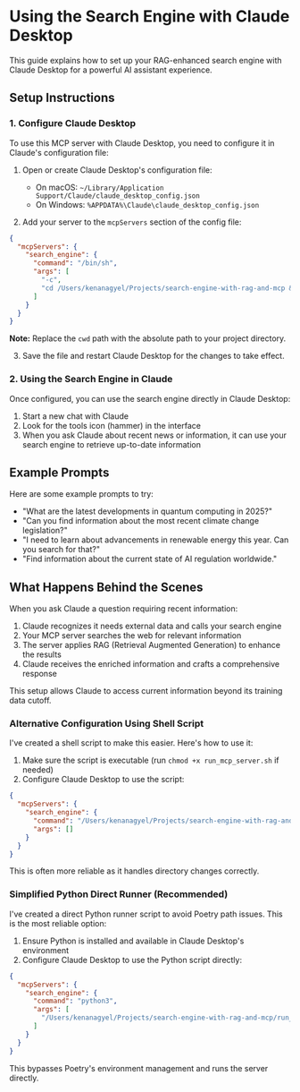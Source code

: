 # Using the Search Engine with Claude Desktop

This guide explains how to set up your RAG-enhanced search engine with Claude Desktop for a powerful AI assistant experience.

## Setup Instructions

### 1. Configure Claude Desktop

To use this MCP server with Claude Desktop, you need to configure it in Claude's configuration file:

1. Open or create Claude Desktop's configuration file:
   - On macOS: `~/Library/Application Support/Claude/claude_desktop_config.json`
   - On Windows: `%APPDATA%\Claude\claude_desktop_config.json`

2. Add your server to the `mcpServers` section of the config file:

```json
{
  "mcpServers": {
    "search_engine": {
      "command": "/bin/sh",
      "args": [
        "-c", 
        "cd /Users/kenanagyel/Projects/search-engine-with-rag-and-mcp && poetry run python -m src.core.main --server"
      ]
    }
  }
}
```

**Note:** Replace the `cwd` path with the absolute path to your project directory.

3. Save the file and restart Claude Desktop for the changes to take effect.

### 2. Using the Search Engine in Claude

Once configured, you can use the search engine directly in Claude Desktop:

1. Start a new chat with Claude
2. Look for the tools icon (hammer) in the interface
3. When you ask Claude about recent news or information, it can use your search engine to retrieve up-to-date information

## Example Prompts

Here are some example prompts to try:

- "What are the latest developments in quantum computing in 2025?"
- "Can you find information about the most recent climate change legislation?"
- "I need to learn about advancements in renewable energy this year. Can you search for that?"
- "Find information about the current state of AI regulation worldwide."

## What Happens Behind the Scenes

When you ask Claude a question requiring recent information:

1. Claude recognizes it needs external data and calls your search engine
2. Your MCP server searches the web for relevant information
3. The server applies RAG (Retrieval Augmented Generation) to enhance the results
4. Claude receives the enriched information and crafts a comprehensive response

This setup allows Claude to access current information beyond its training data cutoff.

### Alternative Configuration Using Shell Script

I've created a shell script to make this easier. Here's how to use it:

1. Make sure the script is executable (run `chmod +x run_mcp_server.sh` if needed)
2. Configure Claude Desktop to use the script:

```json
{
  "mcpServers": {
    "search_engine": {
      "command": "/Users/kenanagyel/Projects/search-engine-with-rag-and-mcp/run_mcp_server.sh",
      "args": []
    }
  }
}
```

This is often more reliable as it handles directory changes correctly.

### Simplified Python Direct Runner (Recommended)

I've created a direct Python runner script to avoid Poetry path issues. This is the most reliable option:

1. Ensure Python is installed and available in Claude Desktop's environment
2. Configure Claude Desktop to use the Python script directly:

```json
{
  "mcpServers": {
    "search_engine": {
      "command": "python3",
      "args": [
        "/Users/kenanagyel/Projects/search-engine-with-rag-and-mcp/run_server.py"
      ]
    }
  }
}
```

This bypasses Poetry's environment management and runs the server directly. 